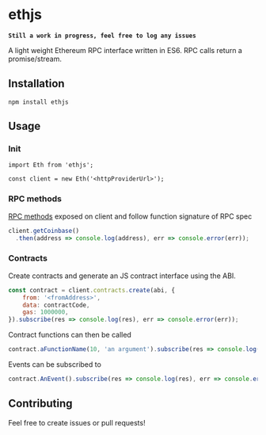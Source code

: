 # ethjs 

**`Still a work in progress, feel free to log any issues`**

A light weight Ethereum RPC interface written in ES6. RPC calls return a promise/stream.

## Installation

`npm install ethjs`

## Usage
### Init
```
import Eth from 'ethjs';

const client = new Eth('<httpProviderUrl>');
```
### RPC methods
[RPC methods](https://github.com/ethereum/wiki/wiki/JSON-RPC) exposed on client and follow function signature of RPC spec
```js
client.getCoinbase()
  .then(address => console.log(address), err => console.error(err));
```

### Contracts
Create contracts and generate an JS contract interface using the ABI.
```js
const contract = client.contracts.create(abi, {
    from: '<fromAddress>',
    data: contractCode,
    gas: 1000000,
}).subscribe(res => console.log(res), err => console.error(err));
```
Contract functions can then be called
```js
contract.aFunctionName(10, 'an argument').subscribe(res => console.log(res), err => console.error(err));
```
Events can be subscribed to
```js
contract.AnEvent().subscribe(res => console.log(res), err => console.error(err));
```

## Contributing
Feel free to create issues or pull requests!
